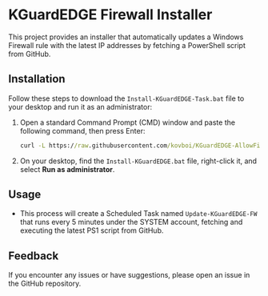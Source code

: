 # KGuardEDGE Firewall Installer

This project provides an installer that automatically updates a Windows Firewall rule with the latest IP addresses by fetching a PowerShell script from GitHub.

## Installation

Follow these steps to download the `Install-KGuardEDGE-Task.bat` file to your desktop and run it as an administrator:

1. Open a standard Command Prompt (CMD) window and paste the following command, then press Enter:

   ```cmd
   curl -L https://raw.githubusercontent.com/kovboi/KGuardEDGE-AllowFirewall/main/Install.bat -o "%USERPROFILE%\Desktop\Install-KGuardEDGE.bat"
   ```

2. On your desktop, find the `Install-KGuardEDGE.bat` file, right-click it, and select **Run as administrator**.

## Usage

* This process will create a Scheduled Task named `Update-KGuardEDGE-FW` that runs every 5 minutes under the SYSTEM account, fetching and executing the latest PS1 script from GitHub.

## Feedback

If you encounter any issues or have suggestions, please open an issue in the GitHub repository.
